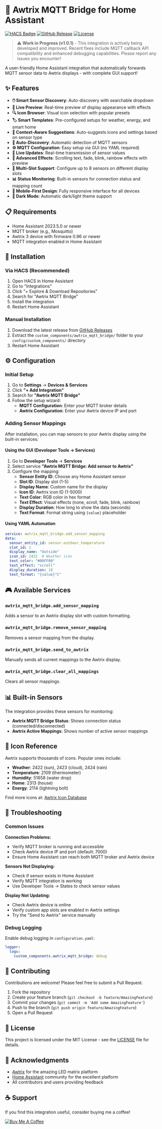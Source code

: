 # 🎨 Awtrix MQTT Bridge for Home Assistant

[![HACS Badge](https://img.shields.io/badge/HACS-Custom-41BDF5.svg?style=for-the-badge)](https://github.com/hacs/integration)
[![GitHub Release](https://img.shields.io/github/release/chr-braun/awtrix-mqtt-bridge.svg?style=for-the-badge&color=blue)](https://github.com/chr-braun/awtrix-mqtt-bridge/releases)
[![License](https://img.shields.io/github/license/chr-braun/awtrix-mqtt-bridge.svg?style=for-the-badge&color=yellow)](LICENSE)

> ⚠️ **Work in Progress (v1.0.1)** - This integration is actively being developed and improved. Recent fixes include MQTT callback API compatibility and enhanced debugging capabilities. Please report any issues you encounter!

A user-friendly Home Assistant integration that automatically forwards MQTT sensor data to Awtrix displays - with complete GUI support!

## ✨ Features

- **🖱️ Smart Sensor Discovery**: Auto-discovery with searchable dropdown
- **🎨 Live Preview**: Real-time preview of display appearance with effects
- **🔍 Icon Browser**: Visual icon selection with popular presets
- **🏷️ Smart Templates**: Pre-configured setups for weather, energy, and smart home
- **🤖 Context-Aware Suggestions**: Auto-suggests icons and settings based on sensor type
- **📡 Auto-Discovery**: Automatic detection of MQTT sensors
- **⚙️ MQTT Configuration**: Easy setup via GUI (no YAML required)
- **🔄 Live Updates**: Real-time transmission of sensor values
- **🌈 Advanced Effects**: Scrolling text, fade, blink, rainbow effects with preview
- **🎯 Multi-Slot Support**: Configure up to 8 sensors on different display slots
- **📊 Status Monitoring**: Built-in sensors for connection status and mapping count
- **📱 Mobile-First Design**: Fully responsive interface for all devices
- **🌙 Dark Mode**: Automatic dark/light theme support

## 📋 Requirements

- Home Assistant 2023.5.0 or newer
- MQTT broker (e.g., Mosquitto)
- Awtrix 3 device with firmware 0.96 or newer
- MQTT integration enabled in Home Assistant

## 🚀 Installation

### Via HACS (Recommended)

1. Open HACS in Home Assistant
2. Go to "Integrations"
3. Click "+ Explore & Download Repositories"
4. Search for "Awtrix MQTT Bridge"
5. Install the integration
6. Restart Home Assistant

### Manual Installation

1. Download the latest release from [GitHub Releases](https://github.com/chr-braun/awtrix-mqtt-bridge/releases)
2. Extract the `custom_components/awtrix_mqtt_bridge/` folder to your `config/custom_components/` directory
3. Restart Home Assistant

## ⚙️ Configuration

### Initial Setup

1. Go to **Settings** → **Devices & Services**
2. Click **"+ Add Integration"**
3. Search for **"Awtrix MQTT Bridge"**
4. Follow the setup wizard:
   - **MQTT Configuration**: Enter your MQTT broker details
   - **Awtrix Configuration**: Enter your Awtrix device IP and port

### Adding Sensor Mappings

After installation, you can map sensors to your Awtrix display using the built-in services:

#### Using the GUI (Developer Tools → Services)

1. Go to **Developer Tools** → **Services**
2. Select service **"Awtrix MQTT Bridge: Add sensor to Awtrix"**
3. Configure the mapping:
   - **Sensor Entity ID**: Choose any Home Assistant sensor
   - **Slot ID**: Display slot (1-5)
   - **Display Name**: Custom name for the display
   - **Icon ID**: Awtrix icon ID (1-5000)
   - **Text Color**: RGB color in hex format
   - **Text Effect**: Visual effects (none, scroll, fade, blink, rainbow)
   - **Display Duration**: How long to show the data (seconds)
   - **Text Format**: Format string using `{value}` placeholder

#### Using YAML Automation

```yaml
service: awtrix_mqtt_bridge.add_sensor_mapping
data:
  sensor_entity_id: sensor.outdoor_temperature
  slot_id: 1
  display_name: "Outside"
  icon_id: 2422  # Weather icon
  text_color: "#00FF00"
  text_effect: "scroll"
  display_duration: 10
  text_format: "{value}°C"
```

## 🎮 Available Services

### `awtrix_mqtt_bridge.add_sensor_mapping`
Adds a sensor to an Awtrix display slot with custom formatting.

### `awtrix_mqtt_bridge.remove_sensor_mapping`
Removes a sensor mapping from the display.

### `awtrix_mqtt_bridge.send_to_awtrix`
Manually sends all current mappings to the Awtrix display.

### `awtrix_mqtt_bridge.clear_all_mappings`
Clears all sensor mappings.

## 📊 Built-in Sensors

The integration provides these sensors for monitoring:

- **Awtrix MQTT Bridge Status**: Shows connection status (connected/disconnected)
- **Awtrix Active Mappings**: Shows number of active sensor mappings

## 🎨 Icon Reference

Awtrix supports thousands of icons. Popular ones include:

- **Weather**: 2422 (sun), 2423 (cloud), 2424 (rain)
- **Temperature**: 2109 (thermometer)
- **Humidity**: 51658 (water drop)
- **Home**: 2313 (house)
- **Energy**: 2114 (lightning bolt)

Find more icons at: [Awtrix Icon Database](https://developer.lametric.com/icons)

## 🔧 Troubleshooting

### Common Issues

**Connection Problems:**
- Verify MQTT broker is running and accessible
- Check Awtrix device IP and port (default: 7000)
- Ensure Home Assistant can reach both MQTT broker and Awtrix device

**Sensors Not Displaying:**
- Check if sensor exists in Home Assistant
- Verify MQTT integration is working
- Use Developer Tools → States to check sensor values

**Display Not Updating:**
- Check Awtrix device is online
- Verify custom app slots are enabled in Awtrix settings
- Try the "Send to Awtrix" service manually

### Debug Logging

Enable debug logging in `configuration.yaml`:

```yaml
logger:
  logs:
    custom_components.awtrix_mqtt_bridge: debug
```

## 🤝 Contributing

Contributions are welcome! Please feel free to submit a Pull Request.

1. Fork the repository
2. Create your feature branch (`git checkout -b feature/AmazingFeature`)
3. Commit your changes (`git commit -m 'Add some AmazingFeature'`)
4. Push to the branch (`git push origin feature/AmazingFeature`)
5. Open a Pull Request

## 📄 License

This project is licensed under the MIT License - see the [LICENSE](LICENSE) file for details.

## 🙏 Acknowledgments

- [Awtrix](https://awtrixdocs.blueforcer.de/) for the amazing LED matrix platform
- [Home Assistant](https://www.home-assistant.io/) community for the excellent platform
- All contributors and users providing feedback

## ☕ Support

If you find this integration useful, consider buying me a coffee!

[![Buy Me A Coffee](https://cdn.buymeacoffee.com/buttons/v2/default-yellow.png)](https://buymeacoffee.com/christianbraun)
